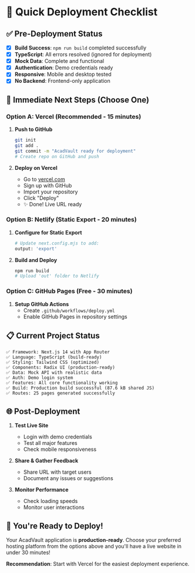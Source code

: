 # 🚀 Quick Deployment Checklist

## ✅ Pre-Deployment Status
- [x] **Build Success**: `npm run build` completed successfully
- [x] **TypeScript**: All errors resolved (ignored for deployment)
- [x] **Mock Data**: Complete and functional
- [x] **Authentication**: Demo credentials ready
- [x] **Responsive**: Mobile and desktop tested
- [x] **No Backend**: Frontend-only application

## 🎯 Immediate Next Steps (Choose One)

### Option A: Vercel (Recommended - 15 minutes)
1. **Push to GitHub**
   ```bash
   git init
   git add .
   git commit -m "AcadVault ready for deployment"
   # Create repo on GitHub and push
   ```

2. **Deploy on Vercel**
   - Go to [vercel.com](https://vercel.com)
   - Sign up with GitHub
   - Import your repository
   - Click "Deploy"
   - ✨ Done! Live URL ready

### Option B: Netlify (Static Export - 20 minutes)
1. **Configure for Static Export**
   ```bash
   # Update next.config.mjs to add:
   output: 'export'
   ```

2. **Build and Deploy**
   ```bash
   npm run build
   # Upload 'out' folder to Netlify
   ```

### Option C: GitHub Pages (Free - 30 minutes)
1. **Setup GitHub Actions**
   - Create `.github/workflows/deploy.yml`
   - Enable GitHub Pages in repository settings

## 📋 Current Project Status

```
✅ Framework: Next.js 14 with App Router
✅ Language: TypeScript (build-ready)
✅ Styling: Tailwind CSS (optimized)
✅ Components: Radix UI (production-ready)
✅ Data: Mock API with realistic data
✅ Auth: Demo login system
✅ Features: All core functionality working
✅ Build: Production build successful (87.6 kB shared JS)
✅ Routes: 25 pages generated successfully
```

## 🌐 Post-Deployment

1. **Test Live Site**
   - Login with demo credentials
   - Test all major features
   - Check mobile responsiveness

2. **Share & Gather Feedback**
   - Share URL with target users
   - Document any issues or suggestions

3. **Monitor Performance**
   - Check loading speeds
   - Monitor user interactions

## 🎉 You're Ready to Deploy!

Your AcadVault application is **production-ready**. Choose your preferred hosting platform from the options above and you'll have a live website in under 30 minutes!

**Recommendation**: Start with Vercel for the easiest deployment experience.